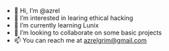 - 👋 Hi, I’m @azrel 
- 👀 I’m interested in learing ethical hacking 
- 🌱 I’m currently learning Lunix 
- 💞️ I’m looking to collaborate on some basic projects 
- 📫 You can reach me at azrelgrim@gmail.com

<!---
azrel-grim/azrel-grim is a ✨ special ✨ repository because its `README.md` (this file) appears on your GitHub profile.
You can click the Preview link to take a look at your changes.
--->
